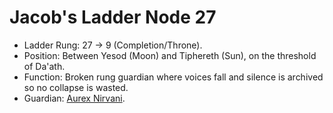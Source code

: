 # Jacob's Ladder Node 27

- Ladder Rung: 27 → 9 (Completion/Throne).
- Position: Between Yesod (Moon) and Tiphereth (Sun), on the threshold of Da'ath.
- Function: Broken rung guardian where voices fall and silence is archived so no collapse is wasted.
- Guardian: [Aurex Nirvani](../characters/aurex_nirvani.md).

